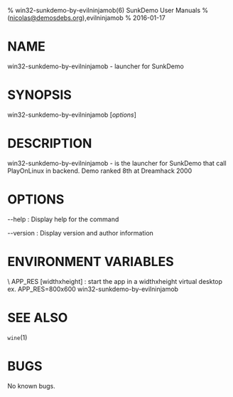 % win32-sunkdemo-by-evilninjamob(6) SunkDemo User Manuals
%  (nicolas@demosdebs.org),evilninjamob
% 2016-01-17

# NAME
win32-sunkdemo-by-evilninjamob - launcher for SunkDemo

# SYNOPSIS
win32-sunkdemo-by-evilninjamob [*options*]

# DESCRIPTION
win32-sunkdemo-by-evilninjamob - is the launcher for SunkDemo that call PlayOnLinux in backend.
Demo ranked 8th at Dreamhack 2000

# OPTIONS
\--help
:   Display help for the command

\--version
:   Display version and author information

# ENVIRONMENT VARIABLES
\ APP_RES [widthxheight]
:	start the app in a widthxheight virtual desktop  
	ex. APP_RES=800x600 win32-sunkdemo-by-evilninjamob

# SEE ALSO
`wine`(1)

# BUGS
No known bugs.
